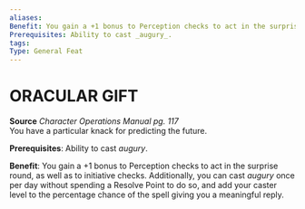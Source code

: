 ```yaml
---
aliases: 
Benefit: You gain a +1 bonus to Perception checks to act in the surprise round, as well as to initiative checks. Additionally, you can cast _augury_ once per day without spending a Resolve Point to do so, and add your caster level to the percentage chance of the spell giving you a meaningful reply.
Prerequisites: Ability to cast _augury_.
tags: 
Type: General Feat
---
```

# ORACULAR GIFT
**Source** _Character Operations Manual pg. 117_  
You have a particular knack for predicting the future.

**Prerequisites**: Ability to cast _augury_.

**Benefit**: You gain a +1 bonus to Perception checks to act in the surprise round, as well as to initiative checks. Additionally, you can cast _augury_ once per day without spending a Resolve Point to do so, and add your caster level to the percentage chance of the spell giving you a meaningful reply.